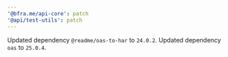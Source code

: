```yaml
---
'@bfra.me/api-core': patch
'@api/test-utils': patch
---
```


Updated dependency `@readme/oas-to-har` to `24.0.2`.
Updated dependency `oas` to `25.0.4`.
